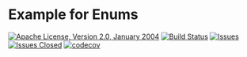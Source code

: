 <!---
 Licensed to the Apache Software Foundation (ASF) under one or more
 contributor license agreements.  See the NOTICE file distributed with
 this work for additional information regarding copyright ownership.
 The ASF licenses this file to You under the Apache License, Version 2.0
 (the "License"); you may not use this file except in compliance with
 the License.  You may obtain a copy of the License at

      http://www.apache.org/licenses/LICENSE-2.0

 Unless required by applicable law or agreed to in writing, software
 distributed under the License is distributed on an "AS IS" BASIS,
 WITHOUT WARRANTIES OR CONDITIONS OF ANY KIND, either express or implied.
 See the License for the specific language governing permissions and
 limitations under the License.
-->
# Example for Enums

[![Apache License, Version 2.0, January 2004](https://img.shields.io/github/license/apache/maven.svg?label=License)][license]
[![Build Status](https://cloud.drone.io/api/badges/khmarbaise/enums/status.svg)](https://cloud.drone.io/khmarbaise/enums)
[![Issues](https://img.shields.io/github/issues/khmarbaise/enums)](https://github.com/khmarbaise/enums/issues)
[![Issues Closed](https://img.shields.io/github/issues-closed/khmarbaise/enums)](https://github.com/khmarbaise/enums/issues?q=is%3Aissue+is%3Aclosed)
[![codecov](https://codecov.io/gh/khmarbaise/enums/branch/master/graph/badge.svg?token=RULU3ULC3O)](https://codecov.io/gh/khmarbaise/enums)


[license]: https://www.apache.org/licenses/LICENSE-2.0
